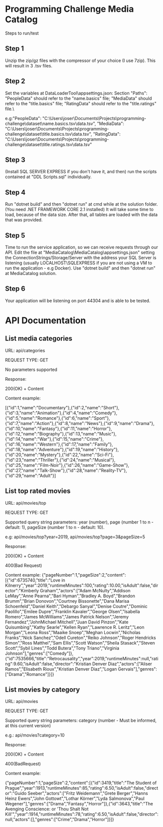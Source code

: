 # Programming Challenge Media Catalog

Steps to run/test

## Step 1

Unzip the zip/gz files with the compressor of your choice (I use 7zip). This will result in 3 .tsv files.

## Step 2

Set the variables at DataLoaderTool\appsettings.json:
Section "Paths":
"PeopleData" should refer to the "name.basics" file;
"MediaData" should refer to the "title.basics" file;
"RatingData" should refer to the "title.ratings" file.\

e.g:"PeopleData": "C:\\Users\\joser\\Documents\\Projects\\programming-challenge\\dataset\\name.basics.tsv\\data.tsv",
    "MediaData": "C:\\Users\\joser\\Documents\\Projects\\programming-challenge\\dataset\\title.basics.tsv\\data.tsv",
    "RatingData": "C:\\Users\\joser\\Documents\\Projects\\programming-challenge\\dataset\\title.ratings.tsv\\data.tsv"


## Step 3

(Install SQL SERVER EXPRESS if you don't have it, and then) run the scripts contained at "DDL Scripts.sql" individually.

## Step 4

Run "dotnet build" and then "dotnet run" at cmd while at the solution folder. (You need .NET FRAMEWORK CORE 2.1 installed)
It will take some time to load, because of the data size. After that, all tables are loaded with the data that was provided.

## Step 5

Time to run the service application, so we can receive requests through our API. Edit the file at "MediaCatalog\MediaCatalog\appsettings.json" setting the ConnectionStrings/Storage/Server with the address your SQL Server is listening (usually LOCALHOST\SQLEXPRESS if you are not using a VM to run the application - e.g Docker).
Use "dotnet build" and then "dotnet run" at MediaCatalog solution.

## Step 6

Your application will be listening on port 44304 and is able to be tested.


# API Documentation

## List media categories

URL: api/categories

REQUEST TYPE: GET

No parameters supported

Response:

200(OK) + Content

Content example:


[{"id":1,"name":"Documentary"},{"id":2,"name":"Short"},{"id":3,"name":"Animation"},{"id":4,"name":"Comedy"},{"id":5,"name":"Romance"},{"id":6,"name":"Sport"},{"id":7,"name":"Action"},{"id":8,"name":"News"},{"id":9,"name":"Drama"},{"id":10,"name":"Fantasy"},{"id":11,"name":"Horror"},{"id":12,"name":"Biography"},{"id":13,"name":"Music"},{"id":14,"name":"War"},{"id":15,"name":"Crime"},{"id":16,"name":"Western"},{"id":17,"name":"Family"},{"id":18,"name":"Adventure"},{"id":19,"name":"History"},{"id":20,"name":"Mystery"},{"id":22,"name":"Sci-Fi"},{"id":23,"name":"Thriller"},{"id":24,"name":"Musical"},{"id":25,"name":"Film-Noir"},{"id":26,"name":"Game-Show"},{"id":27,"name":"Talk-Show"},{"id":28,"name":"Reality-TV"},{"id":29,"name":"Adult"}]

## List top rated movies
URL: api/movies/top

REQUEST TYPE: GET

Supported query string parameters: year (number), page (number 1 to n - default: 1), pageSize (number 1 to n - default: 10).

e.g: api/movies/top?year=2019, api/movies/top?page=3&pageSize=5

Response:

200(OK) + Content

400(Bad Request)

Content example:
{"pageNumber":1,"pageSize":2,"content":[{"id":6735740,"title":"Love in Kilnerry","year":2019,"runtimeMinutes":100,"rating":10.00,"isAdult":false,"director":"Kimberly Graham","actors":["Adam McNulty","Addison LeMay","Anne Pearna","Bari Hyman","Bradley A. Boyd","Brandon Brumm","Brian Donovon","Courtney Bissonette","Dana Marisa Schoenfeld","Daniel Keith","Debargo Sanyal","Denise Coutre","Dominic Paolillo","Emilee Dupre","Franklin Kavaler","George Olsen","Isabella Romero","James McWilliams","James Patrick Nelson","Jeremy Fernandez","JohnMichael Mitchell","Juan David Pinzon","Kate Quisumbing","Kathy Searle","Kellen Ryan","Lawrence R. Leritz","Leon Morgan","Leona Ross","Maaike Snoep","Meghan Locwin","Nicholas Franks","Nick Sanchez","Odell Cureton","Reiko Johnson","Roger Hendricks Simon","Ross Matthei","Sam Ellis","Scott Watson","Sheila Stasack","Steven Scott","Sybil Lines","Todd Butera","Tony Triano","Virginia Johnson"],"genres":["Comedy"]},{"id":7535666,"title":"Retrocausality","year":2019,"runtimeMinutes":null,"rating":9.60,"isAdult":false,"director":"Kristian Denver Diaz","actors":["Aliser Ramos","Elisabeth Rioux","Kristian Denver Diaz","Logan Gervais"],"genres":["Drama","Romance"]}]}

## List movies by category
URL: api/movies

REQUEST TYPE: GET

Supported query string parameters: category (number - Must be informed, at this current version)

e.g.: api/movies?category=10

Response:

200(OK) + Content

400(BadRequest)

Content example:

{"pageNumber":1,"pageSize":2,"content":[{"id":3419,"title":"The Student of Prague","year":1913,"runtimeMinutes":85,"rating":6.50,"isAdult":false,"director":"Guido Seeber","actors":["Fritz Weidemann","Grete Berger","Hanns Heinz Ewers","John Gottowt","Lothar Körner","Lyda Salmonova","Paul Wegener"],"genres":["Drama","Fantasy","Horror"]},{"id":3643,"title":"The Avenging Conscience: or 'Thou Shalt Not Kill'","year":1914,"runtimeMinutes":78,"rating":6.50,"isAdult":false,"director":null,"actors":[],"genres":["Crime","Drama","Horror"]}]}
